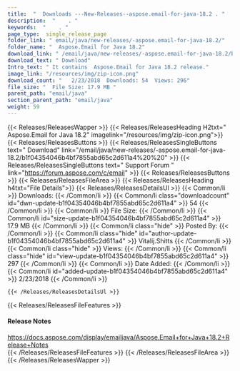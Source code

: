 ```yaml
---
title:  "  Downloads ---New-Releases--aspose.email-for-java-18.2 . " 
description:  "    . " 
keywords:  "    . " 
page_type:  single_release_page
folder_link: " email/java/new-releases/-aspose.email-for-java-18.2/"
folder_name: "  Aspose.Email for Java 18.2"
download_link: " /email/java/new-releases/-aspose.email-for-java-18.2/b1f04354046b4bf7855abd65c2d611a4"
download_text: " Download"
Intro_text: " It contains  Aspose.Email for Java 18.2 release."
image_link: "/resources/img/zip-icon.png"
download_count: "   2/23/2018  Downloads: 54  Views: 296"
file_size: "  File Size: 17.9 MB "
parent_path: "email/java"
section_parent_path: "email/java"
weight: 59 
---
```


{{< Releases/ReleasesWapper >}}
  {{< Releases/ReleasesHeading H2txt="  Aspose.Email for Java 18.2" imagelink="/resources/img/zip-icon.png">}}
  {{< Releases/ReleasesButtons >}}
    {{< Releases/ReleasesSingleButtons text=" Download" link="/email/java/new-releases/-aspose.email-for-java-18.2/b1f04354046b4bf7855abd65c2d611a4%20%20" >}}
    {{< Releases/ReleasesSingleButtons text=" Support Forum " link="https://forum.aspose.com/c/email" >}}
  {{< Releases/ReleasesButtons >}}
  {{< Releases/ReleasesFileArea >}}
    {{< Releases/ReleasesHeading h4txt="File Details">}}
    {{< Releases/ReleasesDetailsUl >}}
            {{< Common/li  >}} Downloads: {{< /Common/li >}} 
      {{< Common/li class="downloadcount" id="dwn-update-b1f04354046b4bf7855abd65c2d611a4" >}} 54 {{< /Common/li >}} 
      {{< Common/li  >}} File Size: {{< /Common/li >}} 
      {{< Common/li id="size-update-b1f04354046b4bf7855abd65c2d611a4" >}} 17.9 MB {{< /Common/li >}} 
      {{< Common/li  class="hide" >}} Posted By: {{< /Common/li >}} 
      {{< Common/li class="hide" id="author-update-b1f04354046b4bf7855abd65c2d611a4" >}} Vitalij.Shitts {{< /Common/li >}} 
      {{< Common/li class="hide"  >}} Views: {{< /Common/li >}} 
      {{< Common/li class="hide" id="view-update-b1f04354046b4bf7855abd65c2d611a4" >}} 297 {{< /Common/li >}} 
      {{< Common/li  >}} Date Added: {{< /Common/li >}} 
      {{< Common/li id="added-update-b1f04354046b4bf7855abd65c2d611a4" >}} 2/23/2018 {{< /Common/li >}} 

    {{< /Releases/ReleasesDetailsUl >}}

  {{< Releases/ReleasesFileFeatures >}}
      <h4>Release Notes</h4><div><a href="https://docs.aspose.com/display/emailjava/Aspose.Email+for+Java+18.2+Release+Notes">https://docs.aspose.com/display/emailjava/Aspose.Email+for+Java+18.2+Release+Notes</a></div>
  {{< /Releases/ReleasesFileFeatures >}}
 {{< /Releases/ReleasesFileArea >}}
{{< /Releases/ReleasesWapper >}}



